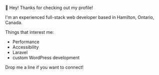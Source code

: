 👋 Hey! Thanks for checking out my profile!

I'm an experienced full-stack web developer based in Hamilton, Ontario, Canada.

Things that interest me:
- Performance
- Accessibility
- Laravel
- custom WordPress development

Drop me a line if you want to connect!
